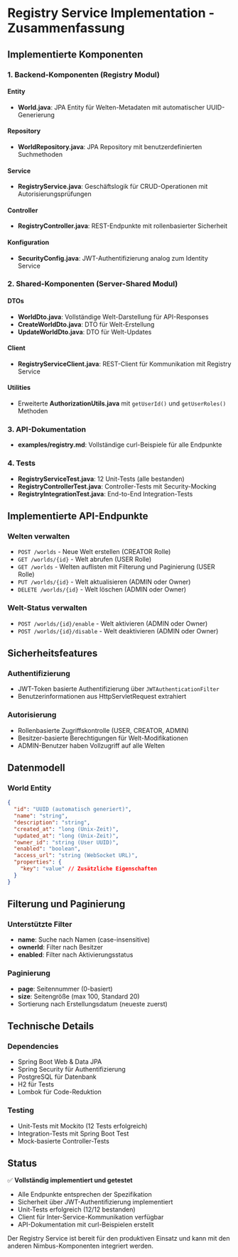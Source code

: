 # Registry Service Implementation - Zusammenfassung

## Implementierte Komponenten

### 1. Backend-Komponenten (Registry Modul)

#### Entity
- **World.java**: JPA Entity für Welten-Metadaten mit automatischer UUID-Generierung

#### Repository
- **WorldRepository.java**: JPA Repository mit benutzerdefinierten Suchmethoden

#### Service
- **RegistryService.java**: Geschäftslogik für CRUD-Operationen mit Autorisierungsprüfungen

#### Controller
- **RegistryController.java**: REST-Endpunkte mit rollenbasierter Sicherheit

#### Konfiguration
- **SecurityConfig.java**: JWT-Authentifizierung analog zum Identity Service

### 2. Shared-Komponenten (Server-Shared Modul)

#### DTOs
- **WorldDto.java**: Vollständige Welt-Darstellung für API-Responses
- **CreateWorldDto.java**: DTO für Welt-Erstellung
- **UpdateWorldDto.java**: DTO für Welt-Updates

#### Client
- **RegistryServiceClient.java**: REST-Client für Kommunikation mit Registry Service

#### Utilities
- Erweiterte **AuthorizationUtils.java** mit `getUserId()` und `getUserRoles()` Methoden

### 3. API-Dokumentation
- **examples/registry.md**: Vollständige curl-Beispiele für alle Endpunkte

### 4. Tests
- **RegistryServiceTest.java**: 12 Unit-Tests (alle bestanden)
- **RegistryControllerTest.java**: Controller-Tests mit Security-Mocking
- **RegistryIntegrationTest.java**: End-to-End Integration-Tests

## Implementierte API-Endpunkte

### Welten verwalten
- `POST /worlds` - Neue Welt erstellen (CREATOR Rolle)
- `GET /worlds/{id}` - Welt abrufen (USER Rolle)
- `GET /worlds` - Welten auflisten mit Filterung und Paginierung (USER Rolle)
- `PUT /worlds/{id}` - Welt aktualisieren (ADMIN oder Owner)
- `DELETE /worlds/{id}` - Welt löschen (ADMIN oder Owner)

### Welt-Status verwalten
- `POST /worlds/{id}/enable` - Welt aktivieren (ADMIN oder Owner)
- `POST /worlds/{id}/disable` - Welt deaktivieren (ADMIN oder Owner)

## Sicherheitsfeatures

### Authentifizierung
- JWT-Token basierte Authentifizierung über `JWTAuthenticationFilter`
- Benutzerinformationen aus HttpServletRequest extrahiert

### Autorisierung
- Rollenbasierte Zugriffskontrolle (USER, CREATOR, ADMIN)
- Besitzer-basierte Berechtigungen für Welt-Modifikationen
- ADMIN-Benutzer haben Vollzugriff auf alle Welten

## Datenmodell

### World Entity
```json
{
  "id": "UUID (automatisch generiert)",
  "name": "string",
  "description": "string", 
  "created_at": "long (Unix-Zeit)",
  "updated_at": "long (Unix-Zeit)",
  "owner_id": "string (User UUID)",
  "enabled": "boolean",
  "access_url": "string (WebSocket URL)",
  "properties": {
    "key": "value" // Zusätzliche Eigenschaften
  }
}
```

## Filterung und Paginierung

### Unterstützte Filter
- **name**: Suche nach Namen (case-insensitive)
- **ownerId**: Filter nach Besitzer
- **enabled**: Filter nach Aktivierungsstatus

### Paginierung
- **page**: Seitennummer (0-basiert)
- **size**: Seitengröße (max 100, Standard 20)
- Sortierung nach Erstellungsdatum (neueste zuerst)

## Technische Details

### Dependencies
- Spring Boot Web & Data JPA
- Spring Security für Authentifizierung
- PostgreSQL für Datenbank
- H2 für Tests
- Lombok für Code-Reduktion

### Testing
- Unit-Tests mit Mockito (12 Tests erfolgreich)
- Integration-Tests mit Spring Boot Test
- Mock-basierte Controller-Tests

## Status

✅ **Vollständig implementiert und getestet**

- Alle Endpunkte entsprechen der Spezifikation
- Sicherheit über JWT-Authentifizierung implementiert
- Unit-Tests erfolgreich (12/12 bestanden)
- Client für Inter-Service-Kommunikation verfügbar
- API-Dokumentation mit curl-Beispielen erstellt

Der Registry Service ist bereit für den produktiven Einsatz und kann mit den anderen Nimbus-Komponenten integriert werden.
